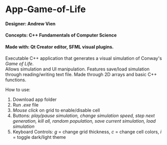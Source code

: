 # App-Game-of-Life
#### Designer: Andrew Vien
#### Concepts: C++ Fundamentals of Computer Science
#### Made with: Qt Creator editor, SFML visual plugins.

Executable C++ application that generates a visual simulation of Conway's _Game of Life_.  
Allows simulation and UI manipulation. Features save/load simulation through reading/writing text file. Made through 2D arrays and basic C++ functions.  

How to use:  
1. Download app folder  
2. Run _.exe_ file  
3. _Mouse click_ on grid to enable/disable cell  
4. Buttons: _play/pause simulation, change simulation speed, step next generation, kill all, random population, save current simulation, load simulation_  
5. Keyboard Controls: _g_ = change grid thickness, _c_ = change cell colors, _i_ = toggle dark/light theme
